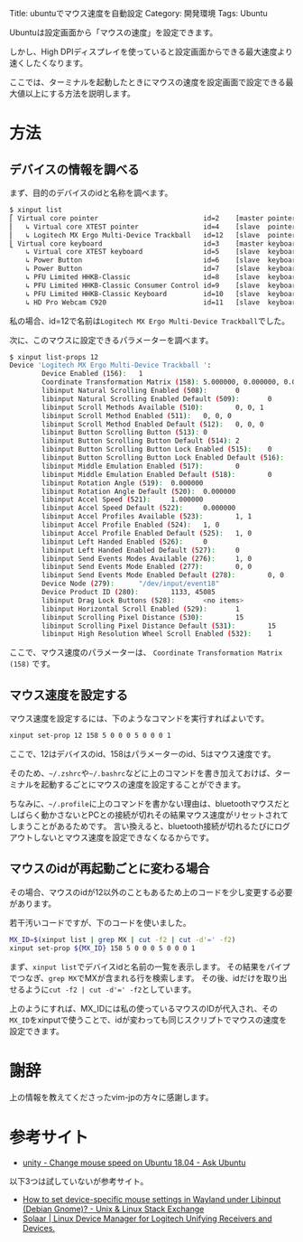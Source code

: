 Title: ubuntuでマウス速度を自動設定
Category: 開発環境
Tags: Ubuntu

Ubuntuは設定画面から「マウスの速度」を設定できます。

しかし、High DPIディスプレイを使っていると設定画面からできる最大速度より速くしたくなります。

ここでは、ターミナルを起動したときにマウスの速度を設定画面で設定できる最大値以上にする方法を説明します。

# 方法

## デバイスの情報を調べる

まず、目的のデバイスのidと名称を調べます。

```bash
$ xinput list
⎡ Virtual core pointer                          id=2    [master pointer  (3)]
⎜   ↳ Virtual core XTEST pointer                id=4    [slave  pointer  (2)]
⎜   ↳ Logitech MX Ergo Multi-Device Trackball   id=12   [slave  pointer  (2)]
⎣ Virtual core keyboard                         id=3    [master keyboard (2)]
    ↳ Virtual core XTEST keyboard               id=5    [slave  keyboard (3)]
    ↳ Power Button                              id=6    [slave  keyboard (3)]
    ↳ Power Button                              id=7    [slave  keyboard (3)]
    ↳ PFU Limited HHKB-Classic                  id=8    [slave  keyboard (3)]
    ↳ PFU Limited HHKB-Classic Consumer Control id=9    [slave  keyboard (3)]
    ↳ PFU Limited HHKB-Classic Keyboard         id=10   [slave  keyboard (3)]
    ↳ HD Pro Webcam C920                        id=11   [slave  keyboard (3)]
```

私の場合、id=12で名前は`Logitech MX Ergo Multi-Device Trackball`でした。

次に、このマウスに設定できるパラメーターを調べます。

```bash
$ xinput list-props 12
Device 'Logitech MX Ergo Multi-Device Trackball ':
        Device Enabled (156):   1
        Coordinate Transformation Matrix (158): 5.000000, 0.000000, 0.000000, 0.000000, 5.000000, 0.000000, 0.000000, 0.000000, 1.000000
        libinput Natural Scrolling Enabled (508):       0
        libinput Natural Scrolling Enabled Default (509):       0
        libinput Scroll Methods Available (510):        0, 0, 1
        libinput Scroll Method Enabled (511):   0, 0, 0
        libinput Scroll Method Enabled Default (512):   0, 0, 0
        libinput Button Scrolling Button (513): 0
        libinput Button Scrolling Button Default (514): 2
        libinput Button Scrolling Button Lock Enabled (515):    0
        libinput Button Scrolling Button Lock Enabled Default (516):    0
        libinput Middle Emulation Enabled (517):        0
        libinput Middle Emulation Enabled Default (518):        0
        libinput Rotation Angle (519):  0.000000
        libinput Rotation Angle Default (520):  0.000000
        libinput Accel Speed (521):     1.000000
        libinput Accel Speed Default (522):     0.000000
        libinput Accel Profiles Available (523):        1, 1
        libinput Accel Profile Enabled (524):   1, 0
        libinput Accel Profile Enabled Default (525):   1, 0
        libinput Left Handed Enabled (526):     0
        libinput Left Handed Enabled Default (527):     0
        libinput Send Events Modes Available (276):     1, 0
        libinput Send Events Mode Enabled (277):        0, 0
        libinput Send Events Mode Enabled Default (278):        0, 0
        Device Node (279):      "/dev/input/event18"
        Device Product ID (280):        1133, 45085
        libinput Drag Lock Buttons (528):       <no items>
        libinput Horizontal Scroll Enabled (529):       1
        libinput Scrolling Pixel Distance (530):        15
        libinput Scrolling Pixel Distance Default (531):        15
        libinput High Resolution Wheel Scroll Enabled (532):    1
```

ここで、マウス速度のパラメーターは、 `Coordinate Transformation Matrix (158)` です。

## マウス速度を設定する

マウス速度を設定するには、下のようなコマンドを実行すればよいです。

```bash
xinput set-prop 12 158 5 0 0 0 5 0 0 0 1
```

ここで、12はデバイスのid、158はパラメーターのid、5はマウス速度です。

そのため、`~/.zshrc`や`~/.bashrc`などに上のコマンドを書き加えておけば、ターミナルを起動するごとにマウスの速度を設定することができます。

ちなみに、`~/.profile`に上のコマンドを書かない理由は、bluetoothマウスだとしばらく動かさないとPCとの接続が切れその結果マウス速度がリセットされてしまうことがあるためです。
言い換えると、bluetooth接続が切れるたびにログアウトしないとマウス速度を設定できなくなるからです。

## マウスのidが再起動ごとに変わる場合

その場合、マウスのidが12以外のこともあるため上のコードを少し変更する必要があります。

若干汚いコードですが、下のコードを使いました。

```bash
MX_ID=$(xinput list | grep MX | cut -f2 | cut -d'=' -f2)
xinput set-prop ${MX_ID} 158 5 0 0 0 5 0 0 0 1
```

まず、`xinput list`でデバイスidと名前の一覧を表示します。
その結果をパイプでつなぎ、`grep MX`でMXが含まれる行を検索します。
その後、idだけを取り出せるように`cut -f2 | cut -d'=' -f2`としています。

上のようにすれば、MX_IDには私の使っているマウスのIDが代入され、その`MX_ID`をxinputで使うことで、idが変わっても同じスクリプトでマウスの速度を設定できます。


# 謝辞

上の情報を教えてくださったvim-jpの方々に感謝します。

# 参考サイト


- [unity - Change mouse speed on Ubuntu 18.04 - Ask Ubuntu](https://askubuntu.com/questions/1067062/change-mouse-speed-on-ubuntu-18-04/1209053#1209053)

以下3つは試していないが参考サイト。

- [How to set device-specific mouse settings in Wayland under Libinput (Debian Gnome)? - Unix & Linux Stack Exchange](https://unix.stackexchange.com/questions/422470/how-to-set-device-specific-mouse-settings-in-wayland-under-libinput-debian-gnom)
- [Solaar | Linux Device Manager for Logitech Unifying Receivers and Devices.](https://pwr-solaar.github.io/Solaar/)
